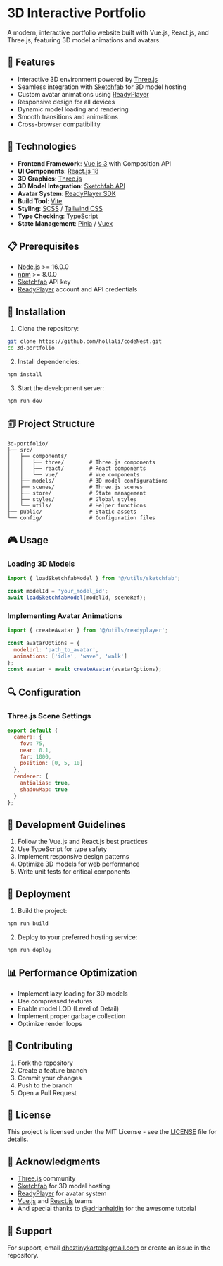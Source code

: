 # 3D Interactive Portfolio

A modern, interactive portfolio website built with Vue.js, React.js, and Three.js, featuring 3D model animations and avatars.

## 🚀 Features

- Interactive 3D environment powered by [Three.js](https://threejs.org/)
- Seamless integration with [Sketchfab](https://sketchfab.com/) for 3D model hosting
- Custom avatar animations using [ReadyPlayer](https://www.readyplayer.me/)
- Responsive design for all devices
- Dynamic model loading and rendering
- Smooth transitions and animations
- Cross-browser compatibility

## 🔧️ Technologies

- **Frontend Framework**: [Vue.js 3](https://vuejs.org/) with Composition API
- **UI Components**: [React.js 18](https://reactjs.org/)
- **3D Graphics**: [Three.js](https://threejs.org/)
- **3D Model Integration**: [Sketchfab API](https://sketchfab.com/developers)
- **Avatar System**: [ReadyPlayer SDK](https://www.readyplayer.me/)
- **Build Tool**: [Vite](https://vitejs.dev/)
- **Styling**: [SCSS](https://sass-lang.com/) / [Tailwind CSS](https://tailwindcss.com/)
- **Type Checking**: [TypeScript](https://www.typescriptlang.org/)
- **State Management**: [Pinia](https://pinia.vuejs.org/) / [Vuex](https://vuex.vuejs.org/)

## 📋 Prerequisites

- [Node.js](https://nodejs.org/) >= 16.0.0
- [npm](https://www.npmjs.com/) >= 8.0.0
- [Sketchfab](https://sketchfab.com/) API key
- [ReadyPlayer](https://www.readyplayer.me/) account and API credentials

## 🔧 Installation

1. Clone the repository:
```bash
git clone https://github.com/hollali/codeNest.git
cd 3d-portfolio
```

2. Install dependencies:
```bash
npm install
```

3. Start the development server:
```bash
npm run dev
```

## 🗊 Project Structure

```
3d-portfolio/
├── src/
│   ├── components/
│   │   ├── three/        # Three.js components
│   │   ├── react/        # React components
│   │   └── vue/          # Vue components
│   ├── models/           # 3D model configurations
│   ├── scenes/           # Three.js scenes
│   ├── store/            # State management
│   ├── styles/           # Global styles
│   └── utils/            # Helper functions
├── public/               # Static assets
└── config/               # Configuration files
```

## 🎮 Usage

### Loading 3D Models

```javascript
import { loadSketchfabModel } from '@/utils/sketchfab';

const modelId = 'your_model_id';
await loadSketchfabModel(modelId, sceneRef);
```

### Implementing Avatar Animations

```javascript
import { createAvatar } from '@/utils/readyplayer';

const avatarOptions = {
  modelUrl: 'path_to_avatar',
  animations: ['idle', 'wave', 'walk']
};
const avatar = await createAvatar(avatarOptions);
```

## 🔍 Configuration

### Three.js Scene Settings

```javascript
export default {
  camera: {
    fov: 75,
    near: 0.1,
    far: 1000,
    position: [0, 5, 10]
  },
  renderer: {
    antialias: true,
    shadowMap: true
  }
};
```

## 📝 Development Guidelines

1. Follow the Vue.js and React.js best practices
2. Use TypeScript for type safety
3. Implement responsive design patterns
4. Optimize 3D models for web performance
5. Write unit tests for critical components

## 🚀 Deployment

1. Build the project:
```bash
npm run build
```

2. Deploy to your preferred hosting service:
```bash
npm run deploy
```

## 📊 Performance Optimization

- Implement lazy loading for 3D models
- Use compressed textures
- Enable model LOD (Level of Detail)
- Implement proper garbage collection
- Optimize render loops

## 🤝 Contributing

1. Fork the repository
2. Create a feature branch
3. Commit your changes
4. Push to the branch
5. Open a Pull Request

## 💄 License

This project is licensed under the MIT License - see the [LICENSE](LICENSE) file for details.

## 🙏 Acknowledgments

- [Three.js](https://threejs.org/) community
- [Sketchfab](https://sketchfab.com/) for 3D model hosting
- [ReadyPlayer](https://www.readyplayer.me/) for avatar system
- [Vue.js](https://vuejs.org/) and [React.js](https://reactjs.org/) teams
- And special thanks to [@adrianhajdin](https://github.com/adrianhajdin) for the awesome tutorial

## 📲 Support

For support, email dheztinykartel@gmail.com or create an issue in the repository.

